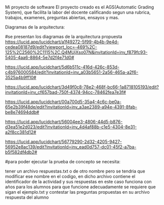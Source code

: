 Mi proyecto de software El proyecto creado es el AGS(Automatic Grading System), que facilita la labor del docente calificando segun una rubrica, trabajos, examenes, preguntas abiertas, ensayos y mas.

Diagramas de la arquitectura:

#se presentan los diagramas de la arquitectura propuesta https://lucid.app/lucidchart/a1f49272-5f99-4b4b-9e4d-cedea08187d9/edit?viewport_loc=-469%2C-125%2C2560%2C1115%2C.Q4MUjXso07N&invitationId=inv_f879fc93-5405-4aa6-8864-5e7d2f4e71d0#

https://lucid.app/lucidchart/5d6b511c-416d-426c-853d-c4b976000584/edit?invitationId=inv_a03b5651-2a56-465a-a2f6-3525a4b9ff10#

https://lucid.app/lucidchart/3d49f0c8-78e2-468f-bc66-1a8718105193/edit?invitationId=inv_cf657bad-750f-4374-94cc-78462fea7e3f#

https://lucid.app/lucidchart/00a700d5-35a4-4c6c-be0a-65e2b39f48de/edit?invitationId=inv_a3ae2389-a94e-4391-8fab-be8e74694ddb#

https://lucid.app/lucidchart/56004ee3-4806-44d5-b876-d3ea51e2d023/edit?invitationId=inv_4d4af88b-c1e5-4304-8e31-a2f8cc381d12#

https://lucid.app/lucidchart/56779290-2d32-4205-9427-56952e8ac139/edit?invitationId=inv_ead0d757-dc01-45f2-a7ba-b5f582df4db2#

#para poder ejecutar la prueba de concepto se necesita:

tener un archivo respuestas.txt o de otro nombre pero se tendria que modificar ese nombre en el codigo, en dicho archivo contiene el identificador de la actividad y sus respuestas en este caso funciona con años para los alumnos para que funcione adecuadamente se requiere que sigan el ejemplo.txt y contestar las preguntas propuestas en su archivo respuesta del alumno
